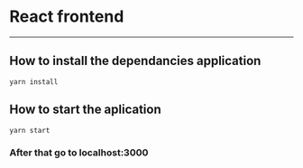 # React frontend
-------------------------------------------------

## How to install the dependancies application

`yarn install`

## How to start the aplication

`yarn start`

### After that go to localhost:3000
